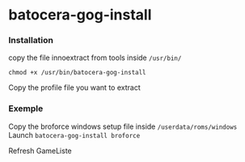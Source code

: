 # batocera-gog-install

### Installation ###
copy the file innoextract from tools inside `/usr/bin/`

`chmod +x /usr/bin/batocera-gog-install`

Copy the profile file you want to extract

### Exemple ###
Copy the broforce windows setup file inside `/userdata/roms/windows`
Launch `batocera-gog-install broforce`

Refresh GameListe

